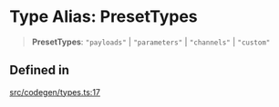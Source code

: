 # Type Alias: PresetTypes

> **PresetTypes**: `"payloads"` \| `"parameters"` \| `"channels"` \| `"custom"`

## Defined in

[src/codegen/types.ts:17](https://github.com/the-codegen-project/cli/blob/fb2e06aa486fbabbf4d0491440fd86ae2bc7f2f8/src/codegen/types.ts#L17)
